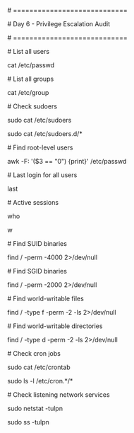 \# ============================

\# Day 6 - Privilege Escalation Audit

\# ============================



\# List all users

cat /etc/passwd



\# List all groups

cat /etc/group



\# Check sudoers

sudo cat /etc/sudoers

sudo cat /etc/sudoers.d/\*



\# Find root-level users

awk -F: '($3 == "0") {print}' /etc/passwd



\# Last login for all users

last



\# Active sessions

who

w



\# Find SUID binaries

find / -perm -4000 2>/dev/null



\# Find SGID binaries

find / -perm -2000 2>/dev/null



\# Find world-writable files

find / -type f -perm -2 -ls 2>/dev/null



\# Find world-writable directories

find / -type d -perm -2 -ls 2>/dev/null



\# Check cron jobs

sudo cat /etc/crontab

sudo ls -l /etc/cron.\*/\*



\# Check listening network services

sudo netstat -tulpn

sudo ss -tulpn



